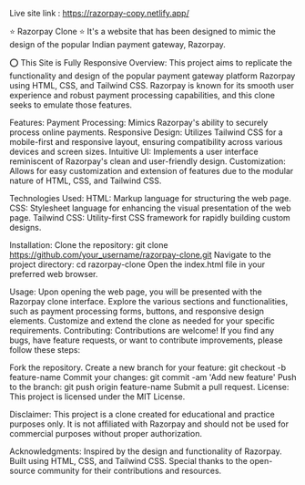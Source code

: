Live site link : https://razorpay-copy.netlify.app/

⭐ Razorpay Clone ⭐
It's a website that has been designed to mimic the design of the popular Indian payment gateway, Razorpay.

⭕ This Site is Fully Responsive
Overview:
This project aims to replicate the functionality and design of the popular payment gateway platform Razorpay using HTML, CSS, and Tailwind CSS.
Razorpay is known for its smooth user experience and robust payment processing capabilities, and this clone seeks to emulate those features.

Features:
Payment Processing: Mimics Razorpay's ability to securely process online payments.
Responsive Design: Utilizes Tailwind CSS for a mobile-first and responsive layout, ensuring compatibility across various devices and screen sizes.
Intuitive UI: Implements a user interface reminiscent of Razorpay's clean and user-friendly design.
Customization: Allows for easy customization and extension of features due to the modular nature of HTML, CSS, and Tailwind CSS.

Technologies Used:
HTML: Markup language for structuring the web page.
CSS: Stylesheet language for enhancing the visual presentation of the web page.
Tailwind CSS: Utility-first CSS framework for rapidly building custom designs.

Installation:
Clone the repository: git clone https://github.com/your_username/razorpay-clone.git
Navigate to the project directory: cd razorpay-clone
Open the index.html file in your preferred web browser.

Usage:
Upon opening the web page, you will be presented with the Razorpay clone interface.
Explore the various sections and functionalities, such as payment processing forms, buttons, and responsive design elements.
Customize and extend the clone as needed for your specific requirements.
Contributing:
Contributions are welcome! If you find any bugs, have feature requests, or want to contribute improvements, please follow these steps:

Fork the repository.
Create a new branch for your feature: git checkout -b feature-name
Commit your changes: git commit -am 'Add new feature'
Push to the branch: git push origin feature-name
Submit a pull request.
License:
This project is licensed under the MIT License.

Disclaimer:
This project is a clone created for educational and practice purposes only. It is not affiliated with Razorpay and should not be used for commercial purposes without proper authorization.

Acknowledgments:
Inspired by the design and functionality of Razorpay.
Built using HTML, CSS, and Tailwind CSS.
Special thanks to the open-source community for their contributions and resources.
